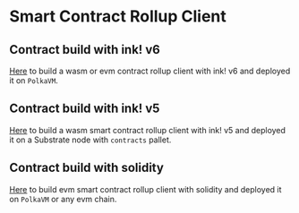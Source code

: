 # Smart Contract Rollup Client

## Contract build with ink! v6

[Here](sc-rollup-inkv6-client) to build a wasm or evm contract rollup client with ink! v6 and deployed it on `PolkaVM`.

## Contract build with ink! v5

[Here](sc-rollup-inkv5-client) to build a wasm smart contract rollup client with ink! v5 and deployed it on a Substrate node with `contracts` pallet.

## Contract build with solidity

[Here](./sc-rollup-evm-client) to build evm smart contract rollup client with solidity and deployed it on `PolkaVM` or any evm chain.
